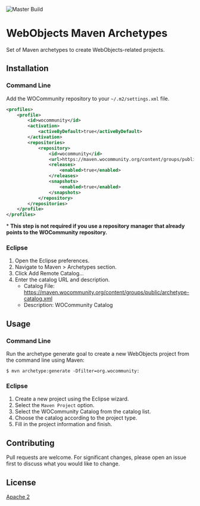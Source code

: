 ![Master Build](https://github.com/wocommunity/webobjects-maven-archetypes/workflows/Master%20Build/badge.svg)

# WebObjects Maven Archetypes

Set of Maven archetypes to create WebObjects-related projects.

## Installation

### Command Line

Add the WOCommunity repository to your `~/.m2/settings.xml` file.

```xml
<profiles>
    <profile>
        <id>wocommunity</id>
        <activation>
            <activeByDefault>true</activeByDefault>
        </activation>
        <repositories>
            <repository>
                <id>wocommunity</id>
                <url>https://maven.wocommunity.org/content/groups/public/</url>
                <releases>
                    <enabled>true</enabled>
                </releases>
                <snapshots>
                    <enabled>true</enabled>
                </snapshots>
            </repository>
        </repositories>
    </profile>
</profiles>
```

\* **This step is not required if you use a repository manager that already points to the WOCommunity repository.**

### Eclipse

1. Open the Eclipse preferences.
2. Navigate to Maven > Archetypes section.
3. Click Add Remote Catalog...
4. Enter the catalog URL and description.
    - Catalog File: https://maven.wocommunity.org/content/groups/public/archetype-catalog.xml
    - Description: WOCommunity Catalog

## Usage

### Command Line

Run the archetype generate goal to create a new WebObjects project from the command line using Maven:

```shell
$ mvn archetype:generate -Dfilter=org.wocommunity:
```

### Eclipse

1. Create a new project using the Eclipse wizard.
2. Select the `Maven Project` option.
3. Select the WOCommunity Catalog from the catalog list.
4. Choose the catalog according to the project type.
5. Fill in the project information and finish.

## Contributing
Pull requests are welcome. For significant changes, please open an issue first to discuss what you would like to change.

## License
[Apache 2](https://www.apache.org/licenses/LICENSE-2.0.txt)